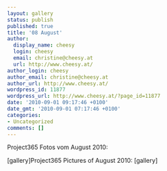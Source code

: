```yaml
---
layout: gallery
status: publish
published: true
title: '08 August'
author:
  display_name: cheesy
  login: cheesy
  email: christine@cheesy.at
  url: http://www.cheesy.at/
author_login: cheesy
author_email: christine@cheesy.at
author_url: http://www.cheesy.at/
wordpress_id: 11877
wordpress_url: http://www.cheesy.at/?page_id=11877
date: '2010-09-01 09:17:46 +0100'
date_gmt: '2010-09-01 07:17:46 +0100'
categories:
- Uncategorized
comments: []
---
```

<!--:de-->Project365 Fotos vom August 2010:
[gallery]<!--:--><!--:en-->Project365 Pictures of August 2010:
[gallery]<!--:-->
